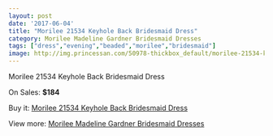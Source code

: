 ```yaml
---
layout: post
date: '2017-06-04'
title: "Morilee 21534 Keyhole Back Bridesmaid Dress"
category: Morilee Madeline Gardner Bridesmaid Dresses
tags: ["dress","evening","beaded","morilee","bridesmaid"]
image: http://img.princessan.com/50978-thickbox_default/morilee-21534-keyhole-back-bridesmaid-dress.jpg
---
```

Morilee 21534 Keyhole Back Bridesmaid Dress

On Sales: **$184**
<a href="https://www.princessan.com/en/morilee-madeline-gardner-bridesmaid-dresses/23051-morilee-21534-keyhole-back-bridesmaid-dress.html"><amp-img layout="responsive" width="600" height="600" src="//img.princessan.com/50978-thickbox_default/morilee-21534-keyhole-back-bridesmaid-dress.jpg" alt="Morilee 21534 Keyhole Back Bridesmaid Dress 0" /></a>
<a href="https://www.princessan.com/en/morilee-madeline-gardner-bridesmaid-dresses/23051-morilee-21534-keyhole-back-bridesmaid-dress.html"><amp-img layout="responsive" width="600" height="600" src="//img.princessan.com/50980-thickbox_default/morilee-21534-keyhole-back-bridesmaid-dress.jpg" alt="Morilee 21534 Keyhole Back Bridesmaid Dress 1" /></a>
<a href="https://www.princessan.com/en/morilee-madeline-gardner-bridesmaid-dresses/23051-morilee-21534-keyhole-back-bridesmaid-dress.html"><amp-img layout="responsive" width="600" height="600" src="//img.princessan.com/50979-thickbox_default/morilee-21534-keyhole-back-bridesmaid-dress.jpg" alt="Morilee 21534 Keyhole Back Bridesmaid Dress 2" /></a>

Buy it: [Morilee 21534 Keyhole Back Bridesmaid Dress](https://www.princessan.com/en/morilee-madeline-gardner-bridesmaid-dresses/23051-morilee-21534-keyhole-back-bridesmaid-dress.html "Morilee 21534 Keyhole Back Bridesmaid Dress")

View more: [Morilee Madeline Gardner Bridesmaid Dresses](https://www.princessan.com/en/197-morilee-madeline-gardner-bridesmaid-dresses "Morilee Madeline Gardner Bridesmaid Dresses")